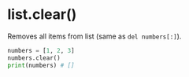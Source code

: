 # list.clear()

Removes all items from list (same as `del numbers[:]`).

```python
numbers = [1, 2, 3]
numbers.clear()
print(numbers) # []
```
